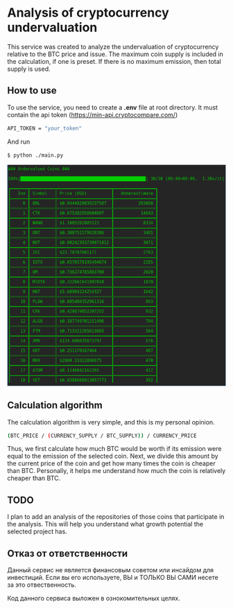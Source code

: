 # Analysis of cryptocurrency undervaluation

This service was created to analyze the undervaluation of cryptocurrency relative to the BTC price and issue. The maximum coin supply is included in the calculation, if one is preset. If there is no maximum emission, then total supply is used.

## How to use
To use the service, you need to create a **.env** file at root directory. It must contain the api token (https://min-api.cryptocompare.com/)
```bash
API_TOKEN = "your_token"
```
And run

```bash
$ python ./main.py
```

![scrensort](scr.png)


## Сalculation algorithm
The calculation algorithm is very simple, and this is my personal opinion.
```bash
(BTC_PRICE / (CURRENCY_SUPPLY / BTC_SUPPLY)) / CURRENCY_PRICE
```
Thus, we first calculate how much BTC would be worth if its emission were equal to the emission of the selected coin. Next, we divide this amount by the current price of the coin and get how many times the coin is cheaper than BTC. Personally, it helps me understand how much the coin is relatively cheaper than BTC.

## TODO
I plan to add an analysis of the repositories of those coins that participate in the analysis. This will help you understand what growth potential the selected project has.

## Отказ от ответственности
Данный сервис не является финансовым советом или инсайдом для инвестиций. Если вы его используете, ВЫ и ТОЛЬКО ВЫ САМИ несете за это отвественность. 

Код данного сервиса выложен в ознокомительных целях.

